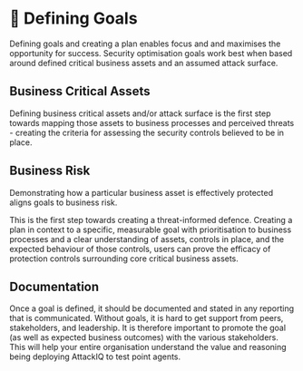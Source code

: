 # 🎯 Defining Goals

Defining goals and creating a plan enables focus and and maximises the opportunity for success. Security optimisation goals work best when based around defined critical business assets and an assumed attack surface.

## Business Critical Assets

Defining business critical assets and/or attack surface is the first step towards mapping those assets to business processes and perceived threats - creating the criteria for assessing the security controls believed to be in place.

## Business Risk

Demonstrating how a particular business asset is effectively protected aligns goals to business risk.

This is the first step towards creating a threat-informed defence. Creating a plan in context to a specific, measurable goal with prioritisation to business processes and a clear understanding of assets, controls in place, and the expected behaviour of those controls, users can prove the efficacy of protection controls surrounding core critical business assets.

## Documentation

Once a goal is defined, it should be documented and stated in any reporting that is communicated. Without goals, it is hard to get support from peers, stakeholders, and leadership. It is therefore important to promote the goal (as well as expected business outcomes) with the various stakeholders. This will help your entire organisation understand the value and reasoning being deploying AttackIQ to test point agents.